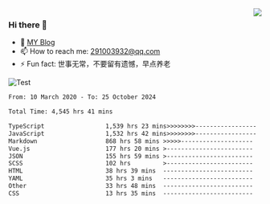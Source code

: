 <img align='right' src='https://github-readme-stats.vercel.app/api?username=niaogege&show_icons=true&theme=radical'/>

### Hi there 👋

- 🌱 [MY Blog](https://bythewayer.com/)
- 📫 How to reach me: 291003932@qq.com
- ⚡ Fun fact:  世事无常，不要留有遗憾，早点养老

![Test](https://github-readme-stats.vercel.app/api/top-langs/?username=niaogege&layout=compact)

<!--START_SECTION:waka-->

```txt
From: 10 March 2020 - To: 25 October 2024

Total Time: 4,545 hrs 41 mins

TypeScript                 1,539 hrs 23 mins>>>>>>>>-----------------   33.86 %
JavaScript                 1,532 hrs 42 mins>>>>>>>>-----------------   33.72 %
Markdown                   868 hrs 58 mins >>>>>--------------------   19.12 %
Vue.js                     177 hrs 20 mins >------------------------   03.90 %
JSON                       155 hrs 59 mins >------------------------   03.43 %
SCSS                       102 hrs         >------------------------   02.24 %
HTML                       38 hrs 39 mins  -------------------------   00.85 %
YAML                       35 hrs 3 mins   -------------------------   00.77 %
Other                      33 hrs 48 mins  -------------------------   00.74 %
CSS                        13 hrs 35 mins  -------------------------   00.30 %
```

<!--END_SECTION:waka-->
